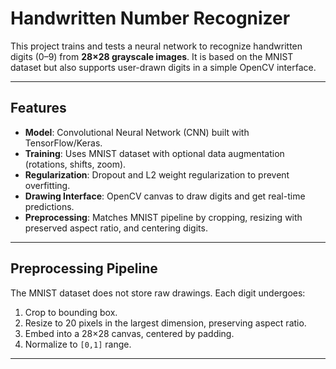 # Handwritten Number Recognizer

This project trains and tests a neural network to recognize handwritten digits (0–9) from **28×28 grayscale images**. It is based on the MNIST dataset but also supports user-drawn digits in a simple OpenCV interface.

---

## Features
- **Model**: Convolutional Neural Network (CNN) built with TensorFlow/Keras.
- **Training**: Uses MNIST dataset with optional data augmentation (rotations, shifts, zoom).
- **Regularization**: Dropout and L2 weight regularization to prevent overfitting.
- **Drawing Interface**: OpenCV canvas to draw digits and get real-time predictions.
- **Preprocessing**: Matches MNIST pipeline by cropping, resizing with preserved aspect ratio, and centering digits.

---

## Preprocessing Pipeline
The MNIST dataset does not store raw drawings. Each digit undergoes:
1. Crop to bounding box.
2. Resize to 20 pixels in the largest dimension, preserving aspect ratio.
3. Embed into a 28×28 canvas, centered by padding.
4. Normalize to `[0,1]` range.


---
